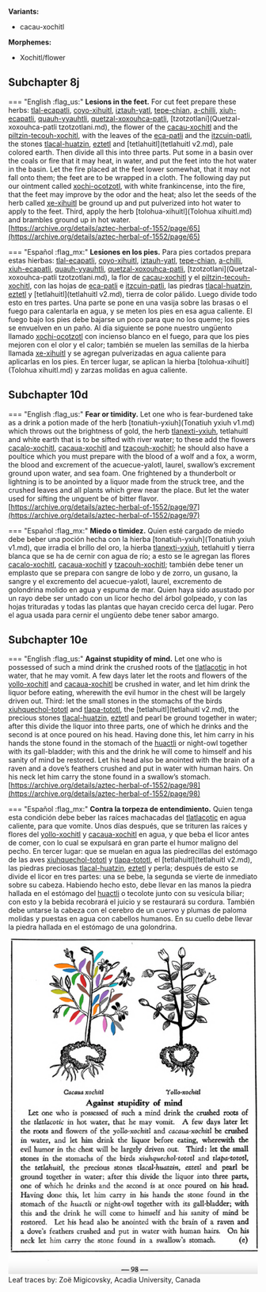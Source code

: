 **Variants:**

- cacau-xochitl


**Morphemes:**

- Xochitl/flower


## Subchapter 8j  

=== "English :flag_us:"
    **Lesions in the feet.** For cut feet prepare these herbs: [tlal-ecapatli](Tlal-ecapatli.md), [coyo-xihuitl](Coyo-xihuitl.md), [iztauh-yatl](Iztauyattl.md), [tepe-chian](Tepe-chian.md), [a-chilli](A-chilli.md), [xiuh-ecapatli](Eca-patli.md), [quauh-yyauhtli](Quauh-yyauhtli.md), [quetzal-xoxouhca-patli](Quetzal-xoxouca-patli.md), [tzotzotlani](Quetzal-xoxouhca-patli tzotzotlani.md), the flower of the [cacau-xochitl](Cacaua-xochitl.md) and the [piltzin-tecouh-xochitl](Piltzinte-couh-xochitl.md), with the leaves of the [eca-patli](Eca-patli.md) and the [itzcuin-patli](Itzquin-patli.md), the stones [tlacal-huatzin](tlacal-huatzin.md), [eztetl](eztetl.md) and [tetlahuitl](tetlahuitl v2.md), pale colored earth. Then divide all this into three parts. Put some in a basin over the coals or fire that it may heat, in water, and put the feet into the hot water in the basin. Let the fire placed at the feet lower somewhat, that it may not fall onto them; the feet are to be wrapped in a cloth. The following day put our ointment called [xochi-ocotzotl](xochi-ocotzotl.md), with white frankincense, into the fire, that the feet may improve by the odor and the heat; also let the seeds of the herb called [xe-xihuitl](Xe-xihuitl.md) be ground up and put pulverized into hot water to apply to the feet. Third, apply the herb [tolohua-xihuitl](Tolohua xihuitl.md) and brambles ground up in hot water.  
    [https://archive.org/details/aztec-herbal-of-1552/page/65](https://archive.org/details/aztec-herbal-of-1552/page/65)  


=== "Español :flag_mx:"
    **Lesiones en los pies.** Para pies cortados prepara estas hierbas: [tlal-ecapatli](Tlal-ecapatli.md), [coyo-xihuitl](Coyo-xihuitl.md), [iztauh-yatl](Iztauyattl.md), [tepe-chian](Tepe-chian.md), [a-chilli](A-chilli.md), [xiuh-ecapatli](Eca-patli.md), [quauh-yyauhtli](Quauh-yyauhtli.md), [quetzal-xoxouhca-patli](Quetzal-xoxouca-patli.md), [tzotzotlani](Quetzal-xoxouhca-patli tzotzotlani.md), la flor de [cacau-xochitl](Cacaua-xochitl.md) y el [piltzin-tecouh-xochitl](Piltzinte-couh-xochitl.md), con las hojas de [eca-patli](Eca-patli.md) e [itzcuin-patli](Itzquin-patli.md), las piedras [tlacal-huatzin](tlacal-huatzin.md), [eztetl](eztetl.md) y [tetlahuitl](tetlahuitl v2.md), tierra de color pálido. Luego divide todo esto en tres partes. Una parte se pone en una vasija sobre las brasas o el fuego para calentarla en agua, y se meten los pies en esa agua caliente. El fuego bajo los pies debe bajarse un poco para que no los queme; los pies se envuelven en un paño. Al día siguiente se pone nuestro ungüento llamado [xochi-ocotzotl](xochi-ocotzotl.md) con incienso blanco en el fuego, para que los pies mejoren con el olor y el calor; también se muelen las semillas de la hierba llamada [xe-xihuitl](Xe-xihuitl.md) y se agregan pulverizadas en agua caliente para aplicarlas en los pies. En tercer lugar, se aplican la hierba [tolohua-xihuitl](Tolohua xihuitl.md) y zarzas molidas en agua caliente.  

## Subchapter 10d  

=== "English :flag_us:"
    **Fear or timidity.** Let one who is fear-burdened take as a drink a potion made of the herb [tonatiuh-yxiuh](Tonatiuh yxiuh v1.md) which throws out the brightness of gold, the herb [tlanexti-yxiuh](Tlanextia-yxiuh.md), tetlahuitl and white earth that is to be sifted with river water; to these add the flowers [cacalo-xochitl](Cacalo-xochitl.md), [cacaua-xochitl](Cacaua-xochitl.md) and [tzacouh-xochitl](Tzacouh-xochitl.md); he should also have a poultice which you must prepare with the blood of a wolf and a fox, a worm, the blood and excrement of the acuecue-yalotl, laurel, swallow’s excrement ground upon water, and sea foam. One frightened by a thunderbolt or lightning is to be anointed by a liquor made from the struck tree, and the crushed leaves and all plants which grew near the place. But let the water used for sifting the unguent be of bitter flavor.  
    [https://archive.org/details/aztec-herbal-of-1552/page/97](https://archive.org/details/aztec-herbal-of-1552/page/97)  


=== "Español :flag_mx:"
    **Miedo o timidez.** Quien esté cargado de miedo debe beber una poción hecha con la hierba [tonatiuh-yxiuh](Tonatiuh yxiuh v1.md), que irradia el brillo del oro, la hierba [tlanexti-yxiuh](Tlanextia-yxiuh.md), tetlahuitl y tierra blanca que se ha de cernir con agua de río; a esto se le agregan las flores [cacalo-xochitl](Cacalo-xochitl.md), [cacaua-xochitl](Cacaua-xochitl.md) y [tzacouh-xochitl](Tzacouh-xochitl.md); también debe tener un emplasto que se prepara con sangre de lobo y de zorro, un gusano, la sangre y el excremento del acuecue-yalotl, laurel, excremento de golondrina molido en agua y espuma de mar. Quien haya sido asustado por un rayo debe ser untado con un licor hecho del árbol golpeado, y con las hojas trituradas y todas las plantas que hayan crecido cerca del lugar. Pero el agua usada para cernir el ungüento debe tener sabor amargo.  

## Subchapter 10e  

=== "English :flag_us:"
    **Against stupidity of mind.** Let one who is possessed of such a mind drink the crushed roots of the [tlatlacotic](Tlatlacotic.md) in hot water, that he may vomit. A few days later let the roots and flowers of the [yollo-xochitl](Yollo-xochitl.md) and [cacaua-xochitl](Cacaua-xochitl.md) be crushed in water, and let him drink the liquor before eating, wherewith the evil humor in the chest will be largely driven out. Third: let the small stones in the stomachs of the birds [xiuhquechol-tototl](xiuh-quechol-tototl.md) and [tlapa-tototl](tlapal-tototl.md), the [tetlahuitl](tetlahuitl v2.md), the precious stones [tlacal-huatzin](tlacal-huatzin.md), [eztetl](eztetl.md) and pearl be ground together in water; after this divide the liquor into three parts, one of which he drinks and the second is at once poured on his head. Having done this, let him carry in his hands the stone found in the stomach of the [huactli](huactli.md) or night-owl together with its gall-bladder; with this and the drink he will come to himself and his sanity of mind be restored. Let his head also be anointed with the brain of a raven and a dove’s feathers crushed and put in water with human hairs. On his neck let him carry the stone found in a swallow’s stomach.  
    [https://archive.org/details/aztec-herbal-of-1552/page/98](https://archive.org/details/aztec-herbal-of-1552/page/98)  


=== "Español :flag_mx:"
    **Contra la torpeza de entendimiento.** Quien tenga esta condición debe beber las raíces machacadas del [tlatlacotic](Tlatlacotic.md) en agua caliente, para que vomite. Unos días después, que se trituren las raíces y flores del [yollo-xochitl](Yollo-xochitl.md) y [cacaua-xochitl](Cacaua-xochitl.md) en agua, y que beba el licor antes de comer, con lo cual se expulsará en gran parte el humor maligno del pecho. En tercer lugar: que se muelan en agua las piedrecillas del estómago de las aves [xiuhquechol-tototl](xiuh-quechol-tototl.md) y [tlapa-tototl](tlapal-tototl.md), el [tetlahuitl](tetlahuitl v2.md), las piedras preciosas [tlacal-huatzin](tlacal-huatzin.md), [eztetl](eztetl.md) y perla; después de esto se divide el licor en tres partes: una se bebe, la segunda se vierte de inmediato sobre su cabeza. Habiendo hecho esto, debe llevar en las manos la piedra hallada en el estómago del [huactli](huactli.md) o tecolote junto con su vesícula biliar; con esto y la bebida recobrará el juicio y se restaurará su cordura. También debe untarse la cabeza con el cerebro de un cuervo y plumas de paloma molidas y puestas en agua con cabellos humanos. En su cuello debe llevar la piedra hallada en el estómago de una golondrina.  

![Z_ID062_p098_01_Cacaua-xochitl.png](assets/Z_ID062_p098_01_Cacaua-xochitl.png)  
Leaf traces by: Zoë Migicovsky, Acadia University, Canada  
